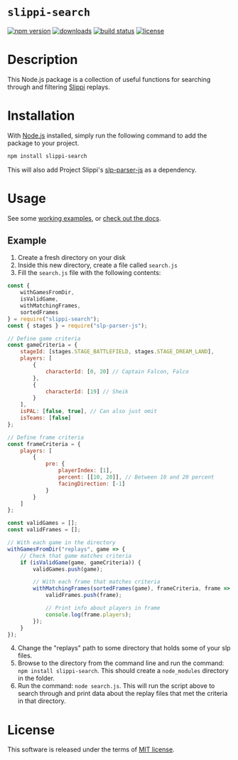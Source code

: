 # `slippi-search`

[![npm version](http://img.shields.io/npm/v/slippi-search.svg?style=flat)](https://npmjs.org/package/slippi-search "View this project on npm")
[![downloads](http://img.shields.io/npm/dt/slippi-search.svg?style=flat)](https://npmjs.org/package/slippi-search)
[![build status](https://github.com/dawsonbooth/slippi-search/workflows/build/badge.svg)](https://github.com/dawsonbooth/slippi-search/actions?workflow=build)
[![license](http://img.shields.io/npm/l/slippi-search.svg?style=flat)](https://github.com/dawsonbooth/slippi-search/blob/master/LICENSE)

# Description

This Node.js package is a collection of useful functions for searching through and filtering [Slippi](https://github.com/project-slippi/project-slippi) replays.

# Installation

With [Node.js](https://nodejs.org/en/download/) installed, simply run the following command to add the package to your project.

```bash
npm install slippi-search
```

This will also add Project Slippi's [slp-parser-js](https://github.com/project-slippi/slp-parser-js) as a dependency.

# Usage

See some [working examples](https://github.com/dawsonbooth/slippi-search/tree/master/examples), or [check out the docs](https://dawsonbooth.github.io/slippi-search/).

## Example

1. Create a fresh directory on your disk
2. Inside this new directory, create a file called `search.js`
3. Fill the `search.js` file with the following contents:

```js
const {
    withGamesFromDir,
    isValidGame,
    withMatchingFrames,
    sortedFrames
} = require("slippi-search");
const { stages } = require("slp-parser-js");

// Define game criteria
const gameCriteria = {
    stageId: [stages.STAGE_BATTLEFIELD, stages.STAGE_DREAM_LAND],
    players: [
        {
            characterId: [0, 20] // Captain Falcon, Falco
        },
        {
            characterId: [19] // Sheik
        }
    ],
    isPAL: [false, true], // Can also just omit
    isTeams: [false]
};

// Define frame criteria
const frameCriteria = {
    players: [
        {
            pre: {
                playerIndex: [1],
                percent: [[10, 20]], // Between 10 and 20 percent
                facingDirection: [-1]
            }
        }
    ]
};

const validGames = [];
const validFrames = [];

// With each game in the directory
withGamesFromDir("replays", game => {
    // Check that game matches criteria
    if (isValidGame(game, gameCriteria)) {
        validGames.push(game);

        // With each frame that matches criteria
        withMatchingFrames(sortedFrames(game), frameCriteria, frame => {
            validFrames.push(frame);

            // Print info about players in frame
            console.log(frame.players);
        });
    }
});
```

4. Change the "replays" path to some directory that holds some of your slp files.
5. Browse to the directory from the command line and run the command: `npm install slippi-search`. This should create a `node_modules` directory in the folder.
6. Run the command: `node search.js`. This will run the script above to search through and print data about the replay files that met the criteria in that directory.

# License

This software is released under the terms of [MIT license](LICENSE).
